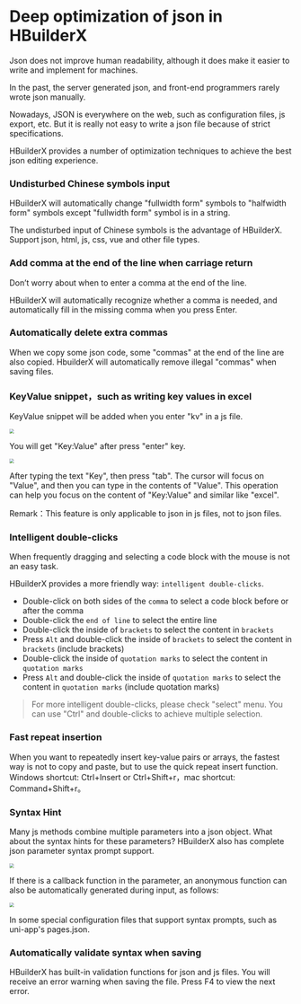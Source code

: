 # Deep optimization of json in HBuilderX

Json does not improve human readability, although it does make it easier to write and implement for machines.

In the past, the server generated json, and front-end programmers rarely wrote json manually.

Nowadays, JSON is everywhere on the web, such as configuration files, js export, etc. But it is really not easy to write a json file because of strict specifications.

HBuilderX provides a number of optimization techniques to achieve the best json editing experience. 

### Undisturbed Chinese symbols input

HBuilderX will automatically change "fullwidth form" symbols to "halfwidth form" symbols except "fullwidth form" symbol is in a string. 

The undisturbed input of Chinese symbols is the advantage of HBuilderX. Support json, html, js, css, vue and other file types.

### Add comma at the end of the line when carriage return

Don’t worry about when to enter a comma at the end of the line.

HBuilderX will automatically recognize whether a comma is needed, and automatically fill in the missing comma when you press Enter.

### Automatically delete extra commas

When we copy some json code, some "commas" at the end of the line are also copied.
HbuilderX will automatically remove illegal "commas" when saving files.

### KeyValue snippet，such as writing key values ​​in excel

KeyValue snippet will be added when you enter "kv" in a js file.

<img src="/static/snapshots/tutorial/json_1.jpeg" style="zoom:50%" />

You will get "Key:Value" after press "enter" key.

<img src="/static/snapshots/tutorial/json_2.jpeg" style="zoom:50%" />

After typing the text "Key", then press "tab". The cursor will focus on "Value", and then you can type in the contents of "Value". This operation can help you focus on the content of "Key:Value" and similar like "excel".

Remark：This feature is only applicable to json in js files, not to json files.

### Intelligent double-clicks

When frequently dragging and selecting a code block with the mouse is not an easy task.

HBuilderX provides a more friendly way: `intelligent double-clicks`.

- Double-click on both sides of the `comma` to select a code block before or after the comma
- Double-click the `end of line` to select the entire line
- Double-click the inside of `brackets` to select the content in `brackets`
- Press `Alt` and double-click the inside of `brackets` to select the content in `brackets` (include brackets)
- Double-click the inside of `quotation marks` to select the content in `quotation marks`
- Press `Alt` and double-click the inside of `quotation marks` to select the content in `quotation marks` (include quotation marks)

> For more intelligent double-clicks, please check "select" menu. You can use "Ctrl" and double-clicks to achieve multiple selection.

### Fast repeat insertion

When you want to repeatedly insert key-value pairs or arrays, the fastest way is not to copy and paste, but to use the quick repeat insert function.
Windows shortcut: Ctrl+Insert or Ctrl+Shift+r，mac shortcut: Command+Shift+r。

### Syntax Hint

Many js methods combine multiple parameters into a json object. What about the syntax hints for these parameters?
HBuilderX also has complete json parameter syntax prompt support.

<img src="/static/snapshots/tutorial/json_3.jpeg" style="zoom:50%" />

If there is a callback function in the parameter, an anonymous function can also be automatically generated during input, as follows:

<img src="/static/snapshots/tutorial/json_4.jpeg" style="zoom:50%" />

In some special configuration files that support syntax prompts, such as uni-app's pages.json.

### Automatically validate syntax when saving

HBuilderX has built-in validation functions for json and js files. You will receive an error warning when saving the file. Press F4 to view the next error.
